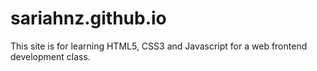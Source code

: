# sariahnz.github.io
This site is for learning HTML5, CSS3 and Javascript for a web frontend development class.